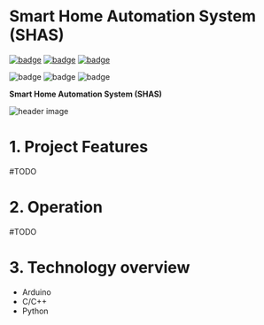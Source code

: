 # Smart Home Automation System (SHAS)

[![badge](https://img.shields.io/badge/license-MIT-success.svg)](https://opensource.org/license/mit)
[![badge](https://img.shields.io/badge/support-PayPal-blue.svg)](https://paypal.me/d4li3n)
[![badge](https://img.shields.io/badge/publication-danielthecyberdude.com-purple.svg)](https://danielthecyberdude.com/project/shas)

![badge](https://img.shields.io/badge/technology-Arduino-green.svg)
![badge](https://img.shields.io/badge/technology-C/C++-green.svg)
![badge](https://img.shields.io/badge/technology-Python-green.svg)




**Smart Home Automation System (SHAS)**

![header image](https://github.com/D4LI3N/SHAS/SHAS-Documentation/x.png?raw=true)


# 1. Project Features
#TODO

# 2. Operation
#TODO

# 3. Technology overview
- Arduino
- C/C++
- Python

